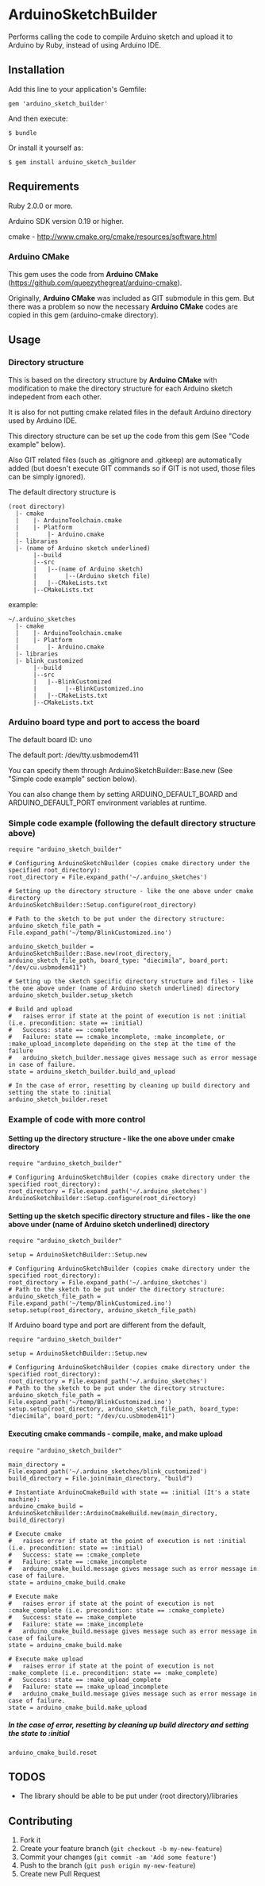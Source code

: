 # ArduinoSketchBuilder

Performs calling the code to compile Arduino sketch and upload it to Arduino
by Ruby, instead of using Arduino IDE.

## Installation

Add this line to your application's Gemfile:

    gem 'arduino_sketch_builder'

And then execute:

    $ bundle

Or install it yourself as:

    $ gem install arduino_sketch_builder

## Requirements

Ruby 2.0.0 or more. 

Arduino SDK version 0.19 or higher. 

cmake - http://www.cmake.org/cmake/resources/software.html

### Arduino CMake

This gem uses the code from **Arduino CMake** (https://github.com/queezythegreat/arduino-cmake). 

Originally, **Arduino CMake** was included as GIT submodule in this gem. 
But there was a problem so now the necessary **Arduino CMake** codes are copied in this gem (arduino-cmake directory). 

## Usage

### Directory structure

This is based on the directory structure by **Arduino CMake** with modification to make the directory structure for each Arduino sketch indepedent from each other. 

It is also for not putting cmake related files in the default Arduino directory used by Arduino IDE. 

This directory structure can be set up the code from this gem (See "Code example" below). 

Also GIT related files (such as .gitignore and .gitkeep) are automatically added (but doesn't execute GIT commands so if GIT is not used, those files can be simply ignored). 

The default directory structure is 

    (root directory)
      |- cmake
      |    |- ArduinoToolchain.cmake
      |    |- Platform
      |        |- Arduino.cmake 
      |- libraries 
      |- (name of Arduino sketch underlined)
           |--build
           |--src
           |   |--(name of Arduino sketch)
           |        |--(Arduino sketch file)
           |   |--CMakeLists.txt
           |--CMakeLists.txt  

example:

    ~/.arduino_sketches  
      |- cmake
      |    |- ArduinoToolchain.cmake
      |    |- Platform
      |        |- Arduino.cmake 
      |- libraries 
      |- blink_customized
           |--build
           |--src
           |   |--BlinkCustomized
           |        |--BlinkCustomized.ino
           |   |--CMakeLists.txt
           |--CMakeLists.txt    

### Arduino board type and port to access the board

The default board ID: uno

The default port: /dev/tty.usbmodem411

You can specify them through ArduinoSketchBuilder::Base.new (See "Simple code example" section below). 

You can also change them by setting ARDUINO_DEFAULT_BOARD and ARDUINO_DEFAULT_PORT environment variables at runtime. 

### Simple code example (following the default directory structure above)

    require "arduino_sketch_builder"

    # Configuring ArduinoSketchBuilder (copies cmake directory under the specified root_directory):
    root_directory = File.expand_path('~/.arduino_sketches')

    # Setting up the directory structure - like the one above under cmake directory
    ArduinoSketchBuilder::Setup.configure(root_directory)  

    # Path to the sketch to be put under the directory structure:
    arduino_sketch_file_path = File.expand_path('~/temp/BlinkCustomized.ino')

    arduino_sketch_builder = ArduinoSketchBuilder::Base.new(root_directory, arduino_sketch_file_path, board_type: "diecimila", board_port: "/dev/cu.usbmodem411")

    # Setting up the sketch specific directory structure and files - like the one above under (name of Arduino sketch underlined) directory
    arduino_sketch_builder.setup_sketch

    # Build and upload
    #   raises error if state at the point of execution is not :initial (i.e. precondition: state == :initial)  
    #   Success: state == :complete
    #   Failure: state == :cmake_incomplete, :make_incomplete, or :make_upload_incomplete depending on the step at the time of the failure
    #   arduino_sketch_builder.message gives message such as error message in case of failure.  
    state = arduino_sketch_builder.build_and_upload

    # In the case of error, resetting by cleaning up build directory and setting the state to :initial 
    arduino_sketch_builder.reset

### Example of code with more control

#### Setting up the directory structure - like the one above under cmake directory

    require "arduino_sketch_builder"

    # Configuring ArduinoSketchBuilder (copies cmake directory under the specified root_directory):
    root_directory = File.expand_path('~/.arduino_sketches')
    ArduinoSketchBuilder::Setup.configure(root_directory)  

#### Setting up the sketch specific directory structure and files - like the one above under (name of Arduino sketch underlined) directory

    require "arduino_sketch_builder"

    setup = ArduinoSketchBuilder::Setup.new

    # Configuring ArduinoSketchBuilder (copies cmake directory under the specified root_directory):
    root_directory = File.expand_path('~/.arduino_sketches')
    # Path to the sketch to be put under the directory structure:
    arduino_sketch_file_path = File.expand_path('~/temp/BlinkCustomized.ino')
    setup.setup(root_directory, arduino_sketch_file_path)  

If Arduino board type and port are different from the default, 

    require "arduino_sketch_builder"

    setup = ArduinoSketchBuilder::Setup.new

    # Configuring ArduinoSketchBuilder (copies cmake directory under the specified root_directory):
    root_directory = File.expand_path('~/.arduino_sketches')
    # Path to the sketch to be put under the directory structure:
    arduino_sketch_file_path = File.expand_path('~/temp/BlinkCustomized.ino')
    setup.setup(root_directory, arduino_sketch_file_path, board_type: "diecimila", board_port: "/dev/cu.usbmodem411")

#### Executing cmake commands - compile, make, and make upload

    require "arduino_sketch_builder"

    main_directory = File.expand_path('~/.arduino_sketches/blink_customized')
    build_directory = File.join(main_directory, "build")

    # Instantiate ArduinoCmakeBuild with state == :initial (It's a state machine):
    arduino_cmake_build = ArduinoSketchBuilder::ArduinoCmakeBuild.new(main_directory, build_directory)

    # Execute cmake
    #   raises error if state at the point of execution is not :initial (i.e. precondition: state == :initial)
    #   Success: state == :cmake_complete
    #   Failure: state == :cmake_incomplete
    #   arduino_cmake_build.message gives message such as error message in case of failure. 
    state = arduino_cmake_build.cmake

    # Execute make
    #   raises error if state at the point of execution is not :cmake_complete (i.e. precondition: state == :cmake_complete)
    #   Success: state == :make_complete
    #   Failure: state == :make_incomplete
    #   arduino_cmake_build.message gives message such as error message in case of failure. 
    state = arduino_cmake_build.make    

    # Execute make upload
    #   raises error if state at the point of execution is not :make_complete (i.e. precondition: state == :make_complete)  
    #   Success: state == :make_upload_complete
    #   Failure: state == :make_upload_incomplete
    #   arduino_cmake_build.message gives message such as error message in case of failure. 
    state = arduino_cmake_build.make_upload   

##### In the case of error, resetting by cleaning up build directory and setting the state to :initial

    arduino_cmake_build.reset

## TODOS

 - The library should be able to be put under (root directory)/libraries

## Contributing

1. Fork it
2. Create your feature branch (`git checkout -b my-new-feature`)
3. Commit your changes (`git commit -am 'Add some feature'`)
4. Push to the branch (`git push origin my-new-feature`)
5. Create new Pull Request
